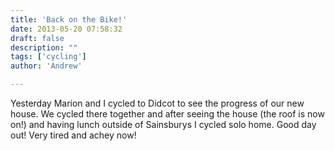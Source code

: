 ```yaml
---
title: 'Back on the Bike!'
date: 2013-05-20 07:58:32
draft: false
description: ""
tags: ['cycling']
author: 'Andrew'

---
```


Yesterday Marion and I cycled to Didcot to see the progress of our new house. We cycled there together and after seeing the house (the roof is now on!) and having lunch outside of Sainsburys I cycled solo home. Good day out! Very tired and achey now!
